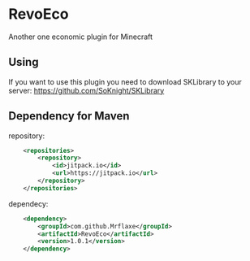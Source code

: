 # RevoEco
Another one economic plugin for Minecraft

## Using
If you want to use this plugin you need to download SKLibrary to your server:
https://github.com/SoKnight/SKLibrary

## Dependency for Maven
repository:
```xml
  	<repositories>
		<repository>
		    <id>jitpack.io</id>
		    <url>https://jitpack.io</url>
		</repository>
	</repositories>
```
dependecy:
```xml
	<dependency>
	    <groupId>com.github.Mrflaxe</groupId>
	    <artifactId>RevoEco</artifactId>
	    <version>1.0.1</version>
	</dependency>
```
